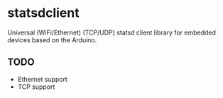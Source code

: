 # statsdclient

Universal (WiFi/Ethernet) (TCP/UDP) statsd client library for embedded devices based on the Arduino.

## TODO

* Ethernet support
* TCP support

